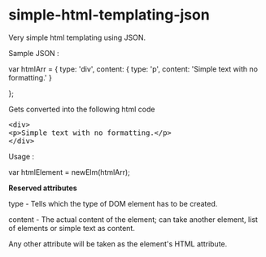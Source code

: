 # simple-html-templating-json
Very simple html templating using JSON.

Sample JSON :

var htmlArr = {
  type: 'div',
  content: {
    type: 'p',
    content: 'Simple text with no formatting.'
  }

};

Gets converted into the following html code
<pre>
&lt;div&gt;
&lt;p&gt;Simple text with no formatting.&lt;/p&gt;
&lt;/div&gt;
</pre>

Usage :

var htmlElement = newElm(htmlArr);

**Reserved attributes**

type - Tells which the type of DOM element has to be created.

content - The actual content of the element; can take another element, list of elements or simple text as content.

Any other attribute will be taken as the element's HTML attribute.
